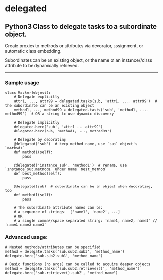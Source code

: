 # delegated

## Python3 Class to delegate tasks to a subordinate object.
Create proxies to methods or attributes via decorator, assignment, or automatic class embedding. 

Subordinates can be an existing object, or the name of an instance//class attribute to be dynamically retrieved.

---

### Sample usage

    class Master(object):
        # Delegate explicitly
        attr1, ..., attr99 = delegated.tasks(sub, 'attr1, ..., attr99')  # the subordinate can be an existing object
        method1, ..., method99 = delegated.tasks('sub', 'method1, ..., method99')  # OR a string to use dynamic discovery
        
        # Delegate implicitly
        delegated.here('sub', 'attr1 ... attr99')
        delegated.here(sub, 'method1, ..., method99')
        
        # Delegate by decorating
        @delegated('sub')  # keep method name, use `sub` object's `method1`
        def method1(self):
            pass
        
        @delegated('instance_sub', 'method1')  # rename, use `instance_sub.method1` under name `best_method`
        def best_method(self):
            pass
        
        @delegated(sub)  # subordinate can be an object when decorating, too
        def method1(self):
            pass

        # The subordinate attribute names can be: 
        # a sequence of strings:  ['name1', 'name2', ...]
        # OR 
        # a single comma//space separated string: 'name1, name2, name3' // 'name1 name2 name3'


### Advanced usage:

    # Nested methods/attributes can be specified
    method = delegate.tasks('sub.sub2.sub3', 'method_name')
    delegate.here('sub.sub2.sub3', 'method_name')

    # Basic functions (no args) can be called to acquire deeper objects
    method = delegate.tasks('sub.sub2.retriever()', 'method_name')
    delegate.here('sub.retriever().sub2', 'method_name')
